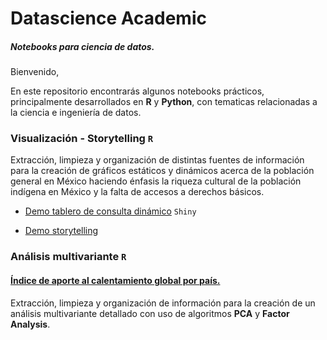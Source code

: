 # Datascience Academic
##### Notebooks para ciencia de datos.

Bienvenido,	

En este repositorio encontrarás algunos notebooks prácticos, principalmente desarrollados en __R__ y __Python__, con tematicas relacionadas a la ciencia e ingeniería de datos.

### Visualización - Storytelling <code>R</code>	

Extracción, limpieza y organización de distintas fuentes de información para la creación de gráficos estáticos y dinámicos
acerca de la población general en México haciendo énfasis la riqueza cultural de la población indígena en México y la falta de accesos
a derechos básicos.

* <a href="https://ludwigrubio.shinyapps.io/shiny-mexico/">Demo tablero de consulta dinámico</a> <code>Shiny</code>

* <a href="https://datalud.com/articulo/poblacion-indigena-traves-de-los-datos">Demo storytelling</a> 

### Análisis multivariante <code>R</code>	


 #### <a href="analisis_multivariante/indice_calentamiento_global.md">Índice de aporte al calentamiento global por país.</a> 	

 Extracción, limpieza y organización de información para la creación de un análisis multivariante detallado con uso de algoritmos __PCA__ y __Factor Analysis__.
